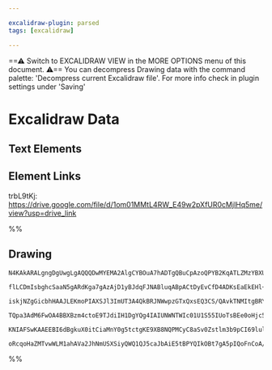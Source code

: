 ```yaml
---

excalidraw-plugin: parsed
tags: [excalidraw]

---
```

==⚠  Switch to EXCALIDRAW VIEW in the MORE OPTIONS menu of this document. ⚠== You can decompress Drawing data with the command palette: 'Decompress current Excalidraw file'. For more info check in plugin settings under 'Saving'


# Excalidraw Data
## Text Elements
## Element Links
trbL9tKj: https://drive.google.com/file/d/1om01MMtL4RW_E49w2pXfUR0cMjlHq5me/view?usp=drive_link

%%
## Drawing
```compressed-json
N4KAkARALgngDgUwgLgAQQQDwMYEMA2AlgCYBOuA7hADTgQBuCpAzoQPYB2KqATLZMzYBXUtiRoIACyhQ4zZAHoFAc0JRJQgEYA6bGwC2CgF7N6hbEcK4OCtptbErHALRY8RMpWdx8Q1TdIEfARcZgRmBShcZQUebQAWbQBmGjoghH0EDihmbgBtcDBQMBLoeHF0DM0EYmJcTWDUkshGFnYuNABGAE4+QpamVk4AOU4xbk6ABh4ANgBWAA4eJIB2

flLCDmIsbghcSaaN5gARdKga7gAzAjD1yBJdqFJNABluqABpACtDyEvCfD4ADKsEaEkEHl+EGYTzYAGsEAB1Ejqbh9ZrQ2EIkEwMHoCEPO4QUjCZSSDjhXJdIlsOC4bBqGATSaTInWZR41n9CCYbjOeKdFbaOZEplofkLIXdVYi7kwkkIgDCbHwbFIuwAxJ0ENrtVDNPS4coSUItsrVeqJE9rMw6YFslCKCjJNxJUkiZIEIQyVBuDNup0iWELl1l

iskjNZgGicbhHAAJLEKmoPIAXSJl3ImUT3A4QkBRJNWwpzGTxQxsEQ3CS/QAvkTNMItgBRYKZbLJtNEoRwOrnYgTFazBZJAOdeJJeLxIlEDhw3bSWTyJRkQiMbTKNhsDkIXQGBT/YIKYgKToGSadACyl6gL3iACVEQB9ZvxboUHhwAAalwAqvfJmwS8vnwAAJABHOZMgUMwEAoAB+IRbQAXlXRgn1necZzYbAEQHNBrnwW45XcCoCmaMBA36Sj+l

TQpa3AdM6FwOA4BBXBzm4ctoE9TJdiIH1DgYQg4IAIUNWNTWIc01U1S55IUoTsBEe0oHjc59BBBUEBky10C1HVDKUlSsjUjTxNwySzRVWSrXIDhbVwVTjNIVT1IyAAxAFgVBCpoRVQlCggZTXNM9zNKxJFnTRdZgpM7Jwq0+EEBxPF/MhWKQrcjT71JclKQmTL4rMjIAHk6QZWBmS5UosrCjSPM4KAPNwfQATFVBZVq4rwsa7IgUIIwKh4GrIDqh

KNIAFSwKAAEEBI6dBgkuX0itCiaMnY0g5tctgKE9XB8NQPMCyC8aSv0Zstlm3b9pCI69lulzsoyG6SQoSbyl2IsB1i5hsBJQEv24FZoyC/7AfwABNbg5h4TpkgnFYusgIwt30LjuXoAghAqSZtAWei1pe/Rcqkktk2JJtfqC40SAGoa0VGiA6eIEEEDgWHYtZy82G2K76mCI7COI0pWd0zGMVElUHo1RVunl+WoXvBBlHzJzNWbY4ta1iAibO4qk

oRcqoHaZMTvwWLM1ahAVa2JhNmUSXSiyQWQ1QJ5caJbAiE5tBPYQIkOBt7gA5pIQoFnCoA/10o7C+BBsByIFg7gXn+eDhp3ZFwOgvpU3GEmrd8GdyBKz8sJgiT9ooWUmEDE+qs0At7DcOzm5c4xfBQjm6vC+L3N83wejwHrOhD3CLiGNrIA=
```
%%